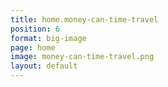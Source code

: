 ```yaml
---
title: home.money-can-time-travel
position: 6
format: big-image
page: home
image: money-can-time-travel.png
layout: default
---
```


